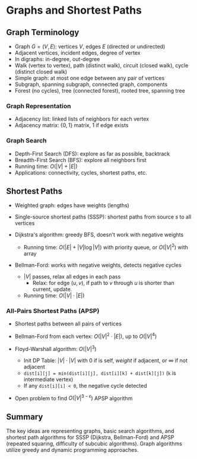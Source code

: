 # Graphs and Shortest Paths

## Graph Terminology
- Graph $G = (V, E)$: vertices $V$, edges $E$ (directed or undirected)
- Adjacent vertices, incident edges, degree of vertex
- In digraphs: in-degree, out-degree
- Walk (vertex to vertex), path (distinct walk), circuit (closed walk), cycle (distinct closed walk)
- Simple graph: at most one edge between any pair of vertices
- Subgraph, spanning subgraph, connected graph, components
- Forest (no cycles), tree (connected forest), rooted tree, spanning tree

### Graph Representation
- Adjacency list: linked lists of neighbors for each vertex
- Adjacency matrix: $\{0,1\}$ matrix, 1 if edge exists

### Graph Search
- Depth-First Search (DFS): explore as far as possible, backtrack
- Breadth-First Search (BFS): explore all neighbors first
- Running time: $O(|V| + |E|)$
- Applications: connectivity, cycles, shortest paths, etc.

## Shortest Paths
- Weighted graph: edges have weights (lengths)
- Single-source shortest paths (SSSP): shortest paths from source $s$ to all vertices
- Dijkstra's algorithm: greedy BFS, doesn't work with negative weights
  - Running time: $O(|E|+|V| \log |V|)$ with priority queue, or $O(|V|^2)$ with array

- Bellman-Ford: works with negative weights, detects negative cycles
  - $|V|$​ passes, relax all edges in each pass
    - Relax: for edge $(u, v)$, if path to $v$ through $u$ is shorter than current, update.
  - Running time: $O(|V| \cdot |E|)$

### All-Pairs Shortest Paths (APSP)
- Shortest paths between all pairs of vertices
- Bellman-Ford from each vertex: $O(|V|^2 \cdot |E|)$, up to $O(|V|^4)$
- Floyd-Warshall algorithm: $O(|V|^3)$​
  - Init DP Table: $|V| \cdot |V|$ with $0$ if is self, $weight$ if adjacent, or $\infty$​ if not adjacent
  - `dist[i][j] = min(dist[i][j], dist[i][k] + dist[k][j])` (`k` is intermediate vertex)
  - If any `dist[i][i] < 0`, the negative cycle detected

- Open problem to find $O(|V|^{3-\epsilon})$ APSP algorithm

## Summary

The key ideas are representing graphs, basic search algorithms, and shortest path algorithms for SSSP (Dijkstra, Bellman-Ford) and APSP (repeated squaring, difficulty of subcubic algorithms). Graph algorithms utilize greedy and dynamic programming approaches.

